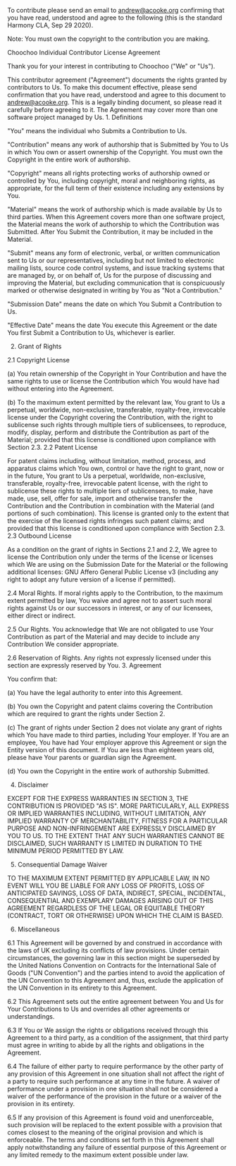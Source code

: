 
To contribute please send an email to andrew@acooke.org confirming that you
have read, understood and agree to the following (this is the standard Harmony
CLA, Sep 29 2020).

Note: You must own the copyright to the contribution you are making.


Choochoo Individual Contributor License Agreement

Thank you for your interest in contributing to Choochoo ("We" or "Us").

This contributor agreement ("Agreement") documents the rights granted by
contributors to Us. To make this document effective, please send confirmation
that you have read, understood and agree to this document to
andrew@acooke.org. This is a legally binding document, so please read it
carefully before agreeing to it. The Agreement may cover more than one
software project managed by Us.  1. Definitions

"You" means the individual who Submits a Contribution to Us.

"Contribution" means any work of authorship that is Submitted by You to Us in
which You own or assert ownership of the Copyright. You must own the Copyright
in the entire work of authorship.

"Copyright" means all rights protecting works of authorship owned or
controlled by You, including copyright, moral and neighboring rights, as
appropriate, for the full term of their existence including any extensions by
You.

"Material" means the work of authorship which is made available by Us to third
parties. When this Agreement covers more than one software project, the
Material means the work of authorship to which the Contribution was
Submitted. After You Submit the Contribution, it may be included in the
Material.

"Submit" means any form of electronic, verbal, or written communication sent
to Us or our representatives, including but not limited to electronic mailing
lists, source code control systems, and issue tracking systems that are
managed by, or on behalf of, Us for the purpose of discussing and improving
the Material, but excluding communication that is conspicuously marked or
otherwise designated in writing by You as "Not a Contribution."

"Submission Date" means the date on which You Submit a Contribution to Us.

"Effective Date" means the date You execute this Agreement or the date You
first Submit a Contribution to Us, whichever is earlier.

2. Grant of Rights

2.1 Copyright License

(a) You retain ownership of the Copyright in Your Contribution and have the
same rights to use or license the Contribution which You would have had
without entering into the Agreement.

(b) To the maximum extent permitted by the relevant law, You grant to Us a
perpetual, worldwide, non-exclusive, transferable, royalty-free, irrevocable
license under the Copyright covering the Contribution, with the right to
sublicense such rights through multiple tiers of sublicensees, to reproduce,
modify, display, perform and distribute the Contribution as part of the
Material; provided that this license is conditioned upon compliance with
Section 2.3.  2.2 Patent License

For patent claims including, without limitation, method, process, and
apparatus claims which You own, control or have the right to grant, now or in
the future, You grant to Us a perpetual, worldwide, non-exclusive,
transferable, royalty-free, irrevocable patent license, with the right to
sublicense these rights to multiple tiers of sublicensees, to make, have made,
use, sell, offer for sale, import and otherwise transfer the Contribution and
the Contribution in combination with the Material (and portions of such
combination). This license is granted only to the extent that the exercise of
the licensed rights infringes such patent claims; and provided that this
license is conditioned upon compliance with Section 2.3.  2.3 Outbound License

As a condition on the grant of rights in Sections 2.1 and 2.2, We agree to
license the Contribution only under the terms of the license or licenses which
We are using on the Submission Date for the Material or the following
additional licenses: GNU Affero General Public License v3 (including any right
to adopt any future version of a license if permitted).

2.4 Moral Rights. If moral rights apply to the Contribution, to the maximum
extent permitted by law, You waive and agree not to assert such moral rights
against Us or our successors in interest, or any of our licensees, either
direct or indirect.

2.5 Our Rights. You acknowledge that We are not obligated to use Your
Contribution as part of the Material and may decide to include any
Contribution We consider appropriate.

2.6 Reservation of Rights. Any rights not expressly licensed under this
section are expressly reserved by You.  3. Agreement

You confirm that:

(a) You have the legal authority to enter into this Agreement.

(b) You own the Copyright and patent claims covering the Contribution which
are required to grant the rights under Section 2.

(c) The grant of rights under Section 2 does not violate any grant of rights
which You have made to third parties, including Your employer. If You are an
employee, You have had Your employer approve this Agreement or sign the Entity
version of this document. If You are less than eighteen years old, please have
Your parents or guardian sign the Agreement.

(d) You own the Copyright in the entire work of authorship Submitted.

4. Disclaimer

EXCEPT FOR THE EXPRESS WARRANTIES IN SECTION 3, THE CONTRIBUTION IS PROVIDED
"AS IS". MORE PARTICULARLY, ALL EXPRESS OR IMPLIED WARRANTIES INCLUDING,
WITHOUT LIMITATION, ANY IMPLIED WARRANTY OF MERCHANTABILITY, FITNESS FOR A
PARTICULAR PURPOSE AND NON-INFRINGEMENT ARE EXPRESSLY DISCLAIMED BY YOU TO
US. TO THE EXTENT THAT ANY SUCH WARRANTIES CANNOT BE DISCLAIMED, SUCH WARRANTY
IS LIMITED IN DURATION TO THE MINIMUM PERIOD PERMITTED BY LAW.

5. Consequential Damage Waiver

TO THE MAXIMUM EXTENT PERMITTED BY APPLICABLE LAW, IN NO EVENT WILL YOU BE
LIABLE FOR ANY LOSS OF PROFITS, LOSS OF ANTICIPATED SAVINGS, LOSS OF DATA,
INDIRECT, SPECIAL, INCIDENTAL, CONSEQUENTIAL AND EXEMPLARY DAMAGES ARISING OUT
OF THIS AGREEMENT REGARDLESS OF THE LEGAL OR EQUITABLE THEORY (CONTRACT, TORT
OR OTHERWISE) UPON WHICH THE CLAIM IS BASED.

6. Miscellaneous

6.1 This Agreement will be governed by and construed in accordance with the
laws of UK excluding its conflicts of law provisions. Under certain
circumstances, the governing law in this section might be superseded by the
United Nations Convention on Contracts for the International Sale of Goods
("UN Convention") and the parties intend to avoid the application of the UN
Convention to this Agreement and, thus, exclude the application of the UN
Convention in its entirety to this Agreement.

6.2 This Agreement sets out the entire agreement between You and Us for Your
Contributions to Us and overrides all other agreements or understandings.

6.3 If You or We assign the rights or obligations received through this
Agreement to a third party, as a condition of the assignment, that third party
must agree in writing to abide by all the rights and obligations in the
Agreement.

6.4 The failure of either party to require performance by the other party of
any provision of this Agreement in one situation shall not affect the right of
a party to require such performance at any time in the future. A waiver of
performance under a provision in one situation shall not be considered a
waiver of the performance of the provision in the future or a waiver of the
provision in its entirety.

6.5 If any provision of this Agreement is found void and unenforceable, such
provision will be replaced to the extent possible with a provision that comes
closest to the meaning of the original provision and which is enforceable. The
terms and conditions set forth in this Agreement shall apply notwithstanding
any failure of essential purpose of this Agreement or any limited remedy to
the maximum extent possible under law.

